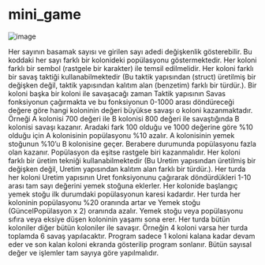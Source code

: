 # mini_game

![image](https://github.com/IlknurKayaa/mini_game/assets/83220057/b7b0b907-baab-4821-94f8-3fe6ad4915fc)

Her sayının basamak sayısı ve girilen sayı adedi değişkenlik gösterebilir. Bu koddaki her sayı farklı bir 
kolonideki popülasyonu göstermektedir. Her koloni farklı bir sembol (rastgele bir karakter) ile temsil 
edilmelidir. Her koloni farklı bir savaş taktiği kullanabilmektedir (Bu taktik yapısından (struct)
üretilmiş bir değişken değil, taktik yapısından kalıtım alan (benzetim) farklı bir türdür.). Bir koloni 
başka bir koloni ile savaşacağı zaman Taktik yapısının Savas fonksiyonun çağırmakta ve bu 
fonksiyonun 0-1000 arası döndüreceği değere göre hangi koloninin değeri büyükse savaşı o koloni 
kazanmaktadır. Örneği A kolonisi 700 değeri ile B kolonisi 800 değeri ile savaştığında B kolonisi savaşı 
kazanır. Aradaki fark 100 olduğu ve 1000 değerine göre %10 olduğu için A kolonisinin popülasyonu 
%10 azalır. A kolonisinin yemek stoğunun %10’u B kolonisine geçer. Berabere durumunda 
popülasyonu fazla olan kazanır. Popülasyon da eşitse rastgele biri kazanmalıdır.
Her koloni farklı bir üretim tekniği kullanabilmektedir (Bu Uretim yapısından üretilmiş bir değişken 
değil, Uretim yapısından kalıtım alan farklı bir türdür.). Her turda her koloni Uretim yapısının Uret 
fonksiyonunu çağırarak döndürdükleri 1-10 arası tam sayı değerini yemek stoğuna eklerler.
Her kolonide başlangıç yemek stoğu ilk durumdaki popülasyonun karesi kadardır.
Her turda her koloninin popülasyonu %20 oranında artar ve Yemek stoğu (GüncelPopülasyon x 2)
oranında azalır.
Yemek stoğu veya popülasyonu sıfıra veya eksiye düşen koloninin yaşamı sona erer.
Her turda bütün koloniler diğer bütün koloniler ile savaşır. Örneğin 4 koloni varsa her turda toplamda 
6 savaş yapılacaktır. Program sadece 1 koloni kalana kadar devam eder ve son kalan koloni ekranda 
gösterilip program sonlanır. Bütün sayısal değer ve işlemler tam sayıya göre yapılmalıdır.
